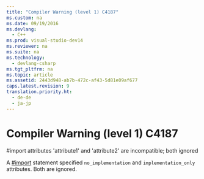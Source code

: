 ```yaml
---
title: "Compiler Warning (level 1) C4187"
ms.custom: na
ms.date: 09/19/2016
ms.devlang: 
  - C++
ms.prod: visual-studio-dev14
ms.reviewer: na
ms.suite: na
ms.technology: 
  - devlang-csharp
ms.tgt_pltfrm: na
ms.topic: article
ms.assetid: 2443d948-ab7b-472c-af43-5d81e09af677
caps.latest.revision: 9
translation.priority.ht: 
  - de-de
  - ja-jp
---
```

# Compiler Warning (level 1) C4187
\#import attributes 'attribute1' and 'attribute2' are incompatible; both ignored  
  
 A [#import](../vs140/#import-Directive--C---.md) statement specified `no_implementation` and `implementation_only` attributes. Both are ignored.